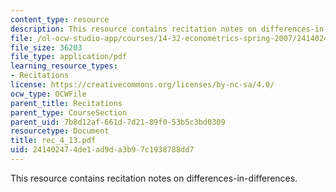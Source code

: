 ```yaml
---
content_type: resource
description: This resource contains recitation notes on differences-in-differences.
file: /ol-ocw-studio-app/courses/14-32-econometrics-spring-2007/241402474de1ad9da3b97c1938788dd7_rec_4_13.pdf
file_size: 36203
file_type: application/pdf
learning_resource_types:
- Recitations
license: https://creativecommons.org/licenses/by-nc-sa/4.0/
ocw_type: OCWFile
parent_title: Recitations
parent_type: CourseSection
parent_uid: 7b8d12af-661d-7d21-89f0-53b5c3bd0309
resourcetype: Document
title: rec_4_13.pdf
uid: 24140247-4de1-ad9d-a3b9-7c1938788dd7
---
```

This resource contains recitation notes on differences-in-differences.